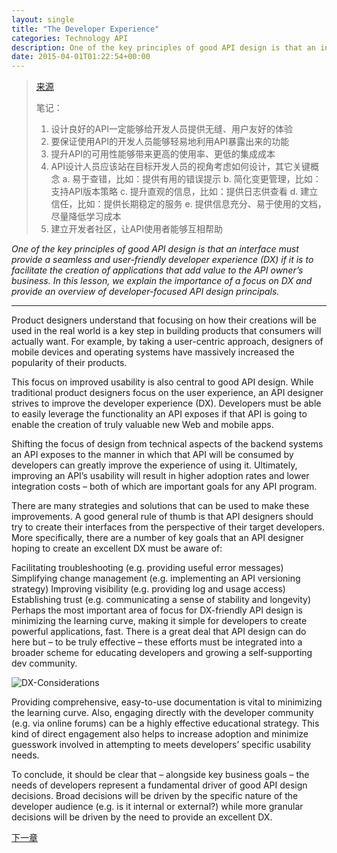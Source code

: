 ```yaml
---
layout: single
title: "The Developer Experience"
categories: Technology API
description: One of the key principles of good API design is that an interface must provide a seamless and user-friendly developer experience (DX) if it is to facilitate the creation of applications that add value to the API owner’s business. In this lesson, we explain the importance of a focus on DX and provide an overview of developer-focused API design principals.
date: 2015-04-01T01:22:54+00:00
---
```



> [来源][1]
>
> 笔记：
> 1. 设计良好的API一定能够给开发人员提供无缝、用户友好的体验
> 2. 要保证使用API的开发人员能够轻易地利用API暴露出来的功能
> 3. 提升API的可用性能够带来更高的使用率、更低的集成成本
> 4. API设计人员应该站在目标开发人员的视角考虑如何设计，其它关键概念
>   a. 易于查错，比如：提供有用的错误提示
>   b. 简化变更管理，比如：支持API版本策略
>   c. 提升直观的信息，比如：提供日志供查看
>   d. 建立信任，比如：提供长期稳定的服务
>   e. 提供信息充分、易于使用的文档，尽量降低学习成本
> 5. 建立开发者社区，让API使用者能够互相帮助


*One of the key principles of good API design is that an interface must provide a seamless and user-friendly developer experience (DX) if it is to facilitate the creation of applications that add value to the API owner’s business. In this lesson, we explain the importance of a focus on DX and provide an overview of developer-focused API design principals.*

----

Product designers understand that focusing on how their creations will be used in the real world is a key step in building products that consumers will actually want. For example, by taking a user-centric approach, designers of mobile devices and operating systems have massively increased the popularity of their products.

This focus on improved usability is also central to good API design. While traditional product designers focus on the user experience, an API designer strives to improve the developer experience (DX). Developers must be able to easily leverage the functionality an API exposes if that API is going to enable the creation of truly valuable new Web and mobile apps.

Shifting the focus of design from technical aspects of the backend systems an API exposes to the manner in which that API will be consumed by developers can greatly improve the experience of using it. Ultimately, improving an API’s usability will result in higher adoption rates and lower integration costs – both of which are important goals for any API program.

There are many strategies and solutions that can be used to make these improvements. A good general rule of thumb is that API designers should try to create their interfaces from the perspective of their target developers. More specifically, there are a number of key goals that an API designer hoping to create an excellent DX must be aware of:

Facilitating troubleshooting (e.g. providing useful error messages)
Simplifying change management (e.g. implementing an API versioning strategy)
Improving visibility (e.g. providing log and usage access)
Establishing trust (e.g. communicating a sense of stability and longevity)
Perhaps the most important area of focus for DX-friendly API design is minimizing the learning curve, making it simple for developers to create powerful applications, fast. There is a great deal that API design can do here but – to be truly effective – these efforts must be integrated into a broader scheme for educating developers and growing a self-supporting dev community.

![DX-Considerations](http://www.apiacademy.co/sites/default/files/DX-Considerations-v5.png)

Providing comprehensive, easy-to-use documentation is vital to minimizing the learning curve. Also, engaging directly with the developer community (e.g. via online forums) can be a highly effective educational strategy. This kind of direct engagement also helps to increase adoption and minimize guesswork involved in attempting to meets developers’ specific usability needs. 

To conclude, it should be clear that – alongside key business goals – the needs of developers represent a fundamental driver of good API design decisions. Broad decisions will be driven by the specific nature of the developer audience (e.g. is it internal or external?) while more granular decisions will be driven by the need to provide an excellent DX.



[下一章][2]


[1]: http://http://www.apiacademy.co/lessons/api-design/developer-experience
[2]: /api/web-api-architectural-styles/